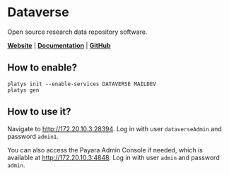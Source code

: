 # Dataverse

Open source research data repository software.

**[Website](https://dataverse.org/)** | **[Documentation](https://guides.dataverse.org/en/latest/user/index.html)** | **[GitHub](https://github.com/IQSS/dataverse)**

## How to enable?

```
platys init --enable-services DATAVERSE MAILDEV
platys gen
```

## How to use it?

Navigate to <http://172.20.10.3:28394>.
Log in with user `dataverseAdmin` and password `admin1`.

You can also access the Payara Admin Console if needed, which is available at <http://172.20.10.3:4848>. Log in with user `admin` and password `admin`.

